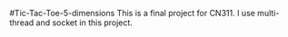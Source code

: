 #Tic-Tac-Toe-5-dimensions
This is a final project for CN311. I use multi-thread and socket in this project.
